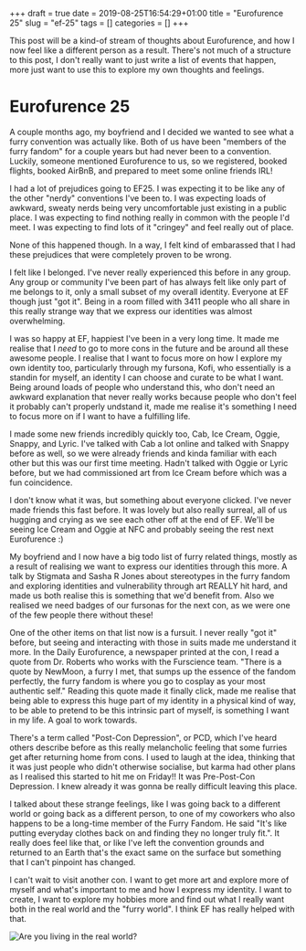 +++ 
draft = true
date = 2019-08-25T16:54:29+01:00
title = "Eurofurence 25"
slug = "ef-25" 
tags = []
categories = []
+++

This post will be a kind-of stream of thoughts about Eurofurence, and how I now feel like a different person as a result. There's not much of a structure to this post, I don't really want to just write a list of events that happen, more just want to use this to explore my own thoughts and feelings.

# Eurofurence 25

A couple months ago, my boyfriend and I decided we wanted to see what a furry convention was actually like. Both of us have been "members of the furry fandom" for a couple years but had never been to a convention. Luckily, someone mentioned Eurofurence to us, so we
registered, booked flights, booked AirBnB, and prepared to meet some online friends IRL!

I had a lot of prejudices going to EF25. I was expecting it to be like any of the other "nerdy" conventions I've been to. I was expecting loads of awkward, sweaty nerds being very uncomfortable just existing in a public place. I was expecting to find nothing really in
common with the people I'd meet. I was expecting to find lots of it "cringey" and feel really out of place.

None of this happened though. In a way, I felt kind of embarassed that I had these prejudices that were completely proven to be wrong.

I felt like I belonged. I've never really experienced this before in any group. Any group or community I've been part of has always felt like only part of me belongs to it, only a small subset of my overall identity. Everyone at EF though just "got it".
Being in a room filled with 3411 people who all share in this really strange way that we express our identities was almost overwhelming.

I was so happy at EF, happiest I've been in a very long time. It made me realise that I *need* to go to more cons in the future and be around all these awesome people. I realise that I want to focus more on how I explore my own identity too, particularly through my fursona, Kofi, who essentially is a standin for myself, an identity I can choose and curate to be what I want. Being around loads of people who understand this, who don't need an awkward explanation that never really works because people who don't feel it probably can't properly undstand it, made me realise it's something I need to focus more on if I want to have a fulfilling life.

I made some new friends incredibly quickly too, Cab, Ice Cream, Oggie, Snappy, and Lyric. I've talked with Cab a lot online and talked with Snappy before as well, so we were already friends and kinda familiar with each other but this was our first time meeting. Hadn't talked with Oggie or Lyric before, but we had commissioned art from Ice Cream before which was a fun coincidence.

I don't know what it was, but something about everyone clicked. I've never made friends this fast before. It was lovely but also really surreal, all of us hugging and crying as we see each other off at the end of EF. We'll be seeing Ice Cream and Oggie at NFC and probably seeing the rest next Eurofurence :)

My boyfriend and I now have a big todo list of furry related things, mostly as a result of realising we want to express our identities through this more. A talk by Stigmata and Sasha R Jones about stereotypes in the furry fandom and exploring identities and vulnerability through art REALLY hit hard, and made us both realise this is something that we'd benefit from. Also we realised we need badges of our fursonas for the next con, as we were one of the few people there without these!

One of the other items on that list now is a fursuit. I never really "got it" before, but seeing and interacting with those in suits made me understand it more. In the Daily Eurofurence, a newspaper printed at the con, I read a quote from Dr. Roberts who works with the Furscience team. "There is a quote by NewMoon, a furry I met, that sumps up the essence of the fandom perfectly, the furry fandom is where you go to cosplay as your most authentic self." Reading this quote made it finally click, made me realise that being able to express this huge part of my identity in a physical kind of way, to be able to pretend to be this intrinsic part of myself, is something I want in my life. A goal to work towards.

There's a term called "Post-Con Depression", or PCD, which I've heard others describe before as this really melancholic feeling that some furries get after returning home from cons. I used to laugh at the idea, thinking that it was just people who didn't otherwise socialise, but karma had other plans as I realised this started to hit me on Friday!! It was Pre-Post-Con Depression. I knew already it was gonna be really difficult leaving this place.

I talked about these strange feelings, like I was going back to a different world or going back as a different person, to one of my coworkers who also happens to be a long-time member of the Furry Fandom. He said "It's like putting everyday clothes back on and finding they no longer truly fit.". It really does feel like that, or like I've left the convention grounds and returned to an Earth that's the exact same on the surface but something that I can't pinpoint has changed.

I can't wait to visit another con. I want to get more art and explore more of myself and what's important to me and how I express my identity. I want to create, I want to explore my hobbies more and find out what I really want both in the real world and the "furry world". I think EF has really helped with that.

![Are you living in the real world?](https://i.imgur.com/dg64jfR.gif)

